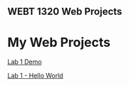## WEBT 1320 Web Projects 

<h1>My Web Projects</h1>

<a href="Lab1Demo/index.html">Lab 1 Demo</a>

<a href="lab1/index.html" target="_blank">Lab 1 - Hello World</a>
